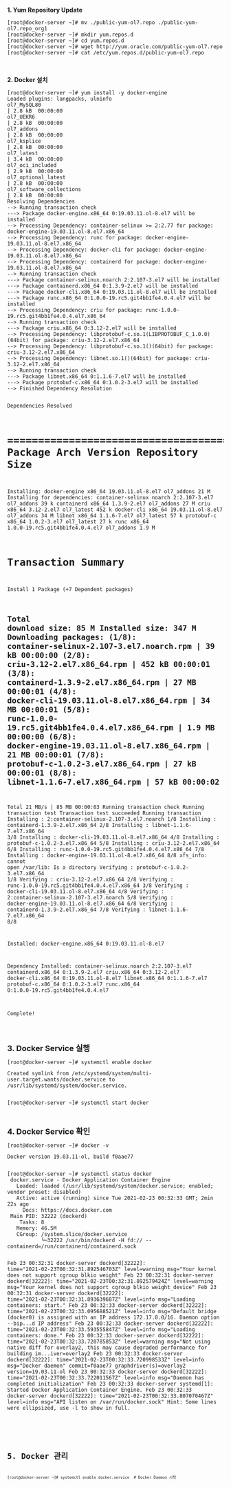 <p></p>
<p><strong>1. Yum Repository Update</strong></p>
<div class="language-plaintext highlighter-rouge">
<div class="highlight">
<pre class="highlight"><code>[root@docker-server ~]# mv ./public-yum-ol7.repo ./public-yum-ol7.repo_org1
[root@docker-server ~]# mkdir yum.repos.d
[root@docker-server ~]# cd yum.repos.d
[root@docker-server ~]# wget http://yum.oracle.com/public-yum-ol7.repo
[root@docker-server ~]# cat /etc/yum.repos.d/public-yum-ol7.repo
</code></pre>
</div>
</div>
<p>&nbsp;</p>
<p><strong>2. Docker 설치 </strong></p>
<div class="language-plaintext highlighter-rouge">
<div class="highlight">
<pre class="highlight"><code>[root@docker-server ~]# yum install -y docker-engine
Loaded plugins: langpacks, ulninfo
ol7_MySQL80                                                                           | 2.8 kB  00:00:00
ol7_UEKR6                                                                             | 2.8 kB  00:00:00
ol7_addons                                                                            | 2.8 kB  00:00:00
ol7_ksplice                                                                           | 2.8 kB  00:00:00
ol7_latest                                                                            | 3.4 kB  00:00:00
ol7_oci_included                                                                      | 2.9 kB  00:00:00
ol7_optional_latest                                                                   | 2.8 kB  00:00:00
ol7_software_collections                                                              | 2.8 kB  00:00:00
Resolving Dependencies
--> Running transaction check
---> Package docker-engine.x86_64 0:19.03.11.ol-8.el7 will be installed
--> Processing Dependency: container-selinux >= 2:2.77 for package: docker-engine-19.03.11.ol-8.el7.x86_64
--> Processing Dependency: runc for package: docker-engine-19.03.11.ol-8.el7.x86_64
--> Processing Dependency: docker-cli for package: docker-engine-19.03.11.ol-8.el7.x86_64
--> Processing Dependency: containerd for package: docker-engine-19.03.11.ol-8.el7.x86_64
--> Running transaction check
---> Package container-selinux.noarch 2:2.107-3.el7 will be installed
---> Package containerd.x86_64 0:1.3.9-2.el7 will be installed
---> Package docker-cli.x86_64 0:19.03.11.ol-8.el7 will be installed
---> Package runc.x86_64 0:1.0.0-19.rc5.git4bb1fe4.0.4.el7 will be installed
--> Processing Dependency: criu for package: runc-1.0.0-19.rc5.git4bb1fe4.0.4.el7.x86_64
--> Running transaction check
---> Package criu.x86_64 0:3.12-2.el7 will be installed
--> Processing Dependency: libprotobuf-c.so.1(LIBPROTOBUF_C_1.0.0)(64bit) for package: criu-3.12-2.el7.x86_64
--> Processing Dependency: libprotobuf-c.so.1()(64bit) for package: criu-3.12-2.el7.x86_64
--> Processing Dependency: libnet.so.1()(64bit) for package: criu-3.12-2.el7.x86_64
--> Running transaction check
---> Package libnet.x86_64 0:1.1.6-7.el7 will be installed
---> Package protobuf-c.x86_64 0:1.0.2-3.el7 will be installed
--> Finished Dependency Resolution

Dependencies Resolved

======================================================================================================================
 Package                       Arch          Version                                 Repository        Size
======================================================================================================================
Installing:
 docker-engine                 x86_64        19.03.11.ol-8.el7                       ol7_addons        21 M
Installing for dependencies:
 container-selinux             noarch        2:2.107-3.el7                           ol7_addons        39 k
 containerd                    x86_64        1.3.9-2.el7                             ol7_addons        27 M
 criu                          x86_64        3.12-2.el7                              ol7_latest       452 k
 docker-cli                    x86_64        19.03.11.ol-8.el7                       ol7_addons        34 M
 libnet                        x86_64        1.1.6-7.el7                             ol7_latest        57 k
 protobuf-c                    x86_64        1.0.2-3.el7                             ol7_latest        27 k
 runc                          x86_64        1.0.0-19.rc5.git4bb1fe4.0.4.el7         ol7_addons       1.9 M

Transaction Summary
=====================================================================================================================
Install  1 Package (+7 Dependent packages)

Total download size: 85 M
Installed size: 347 M
Downloading packages:
(1/8): container-selinux-2.107-3.el7.noarch.rpm                                               |  39 kB  00:00:00
(2/8): criu-3.12-2.el7.x86_64.rpm                                                             | 452 kB  00:00:01
(3/8): containerd-1.3.9-2.el7.x86_64.rpm                                                      |  27 MB  00:00:01
(4/8): docker-cli-19.03.11.ol-8.el7.x86_64.rpm                                                |  34 MB  00:00:01
(5/8): runc-1.0.0-19.rc5.git4bb1fe4.0.4.el7.x86_64.rpm                                        | 1.9 MB  00:00:00
(6/8): docker-engine-19.03.11.ol-8.el7.x86_64.rpm                                             |  21 MB  00:00:01
(7/8): protobuf-c-1.0.2-3.el7.x86_64.rpm                                                      |  27 kB  00:00:01
(8/8): libnet-1.1.6-7.el7.x86_64.rpm                                                          |  57 kB  00:00:02
-----------------------------------------------------------------------------------------------------------------------
Total                                                                                 21 MB/s |  85 MB  00:00:03
Running transaction check
Running transaction test
Transaction test succeeded
Running transaction
  Installing : 2:container-selinux-2.107-3.el7.noarch                                                  1/8
  Installing : containerd-1.3.9-2.el7.x86_64                                                           2/8
  Installing : libnet-1.1.6-7.el7.x86_64                                                               3/8
  Installing : docker-cli-19.03.11.ol-8.el7.x86_64                                                     4/8
  Installing : protobuf-c-1.0.2-3.el7.x86_64                                                           5/8
  Installing : criu-3.12-2.el7.x86_64                                                                  6/8
  Installing : runc-1.0.0-19.rc5.git4bb1fe4.0.4.el7.x86_64                                             7/8
  Installing : docker-engine-19.03.11.ol-8.el7.x86_64                                                  8/8
xfs_info: cannot open /var/lib: Is a directory
  Verifying  : protobuf-c-1.0.2-3.el7.x86_64                                                           1/8
  Verifying  : criu-3.12-2.el7.x86_64                                                                  2/8
  Verifying  : runc-1.0.0-19.rc5.git4bb1fe4.0.4.el7.x86_64                                             3/8
  Verifying  : docker-cli-19.03.11.ol-8.el7.x86_64                                                     4/8
  Verifying  : 2:container-selinux-2.107-3.el7.noarch                                                  5/8
  Verifying  : docker-engine-19.03.11.ol-8.el7.x86_64                                                  6/8
  Verifying  : containerd-1.3.9-2.el7.x86_64                                                           7/8
  Verifying  : libnet-1.1.6-7.el7.x86_64                                                               8/8

Installed:
  docker-engine.x86_64 0:19.03.11.ol-8.el7

Dependency Installed:
  container-selinux.noarch 2:2.107-3.el7        containerd.x86_64 0:1.3.9-2.el7 criu.x86_64 0:3.12-2.el7 docker-cli.x86_64 0:19.03.11.ol-8.el7 libnet.x86_64 0:1.1.6-7.el7 protobuf-c.x86_64 0:1.0.2-3.el7
  runc.x86_64 0:1.0.0-19.rc5.git4bb1fe4.0.4.el7

Complete!
</code></pre>
</div>
</div>
<p>&nbsp;</p>
<p><strong><font size="4">3. Docker Service 실행</font></strong></p>
<pre class="highlight"><code>[root@docker-server ~]# systemctl enable docker
<p>Created symlink from /etc/systemd/system/multi-user.target.wants/docker.service to /usr/lib/systemd/system/docker.service.</p>
[root@docker-server ~]# systemctl start docker
</code></pre>
<p>&nbsp;</p>
<p><strong><font size="4">4. Docker Service 확인</font></strong></p>
<pre class="highlight"><code>[root@docker-server ~]# docker -v
<p>Docker version 19.03.11-ol, build f0aae77<p>
[root@docker-server ~]# systemctl status docker
 docker.service - Docker Application Container Engine
   Loaded: loaded (/usr/lib/systemd/system/docker.service; enabled; vendor preset: disabled)
   Active: active (running) since Tue 2021-02-23 00:32:33 GMT; 2min 22s ago
     Docs: https://docs.docker.com
 Main PID: 32222 (dockerd)
    Tasks: 8
   Memory: 46.5M
   CGroup: /system.slice/docker.service
           └─32222 /usr/bin/dockerd -H fd:// --containerd=/run/containerd/containerd.sock

Feb 23 00:32:31 docker-server dockerd[32222]: time="2021-02-23T00:32:31.892546703Z" level=warning msg="Your kernel does not support cgroup blkio weight"
Feb 23 00:32:31 docker-server dockerd[32222]: time="2021-02-23T00:32:31.892579424Z" level=warning msg="Your kernel does not support cgroup blkio weight_device"
Feb 23 00:32:31 docker-server dockerd[32222]: time="2021-02-23T00:32:31.893639687Z" level=info msg="Loading containers: start."
Feb 23 00:32:33 docker-server dockerd[32222]: time="2021-02-23T00:32:33.095688521Z" level=info msg="Default bridge (docker0) is assigned with an IP address 172.17.0.0/16. Daemon option --bip...d IP address"
Feb 23 00:32:33 docker-server dockerd[32222]: time="2021-02-23T00:32:33.593555847Z" level=info msg="Loading containers: done."
Feb 23 00:32:33 docker-server dockerd[32222]: time="2021-02-23T00:32:33.720785853Z" level=warning msg="Not using native diff for overlay2, this may cause degraded performance for building im...iver=overlay2
Feb 23 00:32:33 docker-server dockerd[32222]: time="2021-02-23T00:32:33.720998533Z" level=info msg="Docker daemon" commit=f0aae77 graphdriver(s)=overlay2 version=19.03.11-ol
Feb 23 00:32:33 docker-server dockerd[32222]: time="2021-02-23T00:32:33.722011567Z" level=info msg="Daemon has completed initialization"
Feb 23 00:32:33 docker-server systemd[1]: Started Docker Application Container Engine.
Feb 23 00:32:33 docker-server dockerd[32222]: time="2021-02-23T00:32:33.807070467Z" level=info msg="API listen on /var/run/docker.sock"
Hint: Some lines were ellipsized, use -l to show in full.
<code></pre>
<p>&nbsp;</p>
<p><strong><font size="4">5. Docker 관리</font></strong></p>
<pre class="highlight"><code>[root@docker-server ~]# systemctl enable docker.service  # Docker Daemon 시작
<code></pre>
